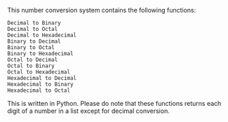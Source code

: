 This number conversion system contains the following functions:

	Decimal to Binary
	Decimal to Octal
	Decimal to Hexadecimal
	Binary to Decimal
	Binary to Octal
	Binary to Hexadecimal
	Octal to Decimal
	Octal to Binary
	Octal to Hexadecimal
	Hexadecimal to Decimal
	Hexadecimal to Binary
	Hexadecimal to Octal
	
This is written in Python. Please do note that these functions returns 
each digit of a number in a list except for decimal conversion.